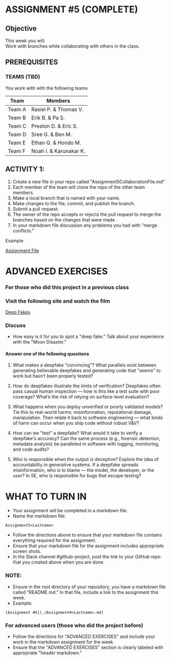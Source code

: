 # ASSIGNMENT #5 (COMPLETE)

## Objective
This week you will:  
Work with branches while collaborating with others in the class. 

## PREREQUISITES  

### TEAMS (TBD)
You work with with the following teams


| Team      | Members |
| -------- | ----------- |
| Team A   |  Rasiel P. &  Thomas V.  |
| Team B   |  Erik B. & Pa S.    |
| Team C   |  Preston D. &  Eric S.    |
| Team D   |  Sree G. &  Ben M.  |
| Team E   |  Ethan G.  &  Hondo M.   |
| Team F   |  Noah I. &  Karunakar K.   |


## ACTIVITY 1: 

1. Create a new file in your repo called "Assignment5CollaborationFile.md"
2. Each member of the team will clone the repo of the other team members.   
3. Make a local branch that is named with your name. 
4. Make changes to the file, commit, and publish the branch. 
5. Submit a pull request.   
6. The owner of the repo accepts or rejects the pull request to merge the branches based on the changes that were made .  
7. In your markdown file discussion any problems you had with "merge conflicts." 

Example

[Assignment File](./Assignment5CollaborationFile.md)

# ADVANCED EXERCISES
### For those who did this project in a previous class

### Visit the following site and watch the film

[Deep Fakes](https://moondisaster.org/)

### Discuss 
- How easy is it for you to spot a "deep fake."  Talk about your experience with the "Moon Disaster."  

#### Answer one of the following questions 

1. What makes a deepfake "convincing"? What parallels exist between generating believable deepfakes and generating code that "seems" to work but hasn’t been properly tested?

2. How do deepfakes illustrate the limits of verification? Deepfakes often pass casual human inspection — how is this like a test suite with poor coverage? What’s the risk of relying on surface-level evaluation?

3. What happens when you deploy unverified or poorly validated models? Tie this to real-world harms: misinformation, reputational damage, manipulation. Then relate it back to software engineering — what kinds of harm can occur when you ship code without robust V&V?

4. How can we "test" a deepfake?  What would it take to verify a deepfake's accuracy? Can the same process (e.g., forensic detection, metadata analysis) be paralleled in software with logging, monitoring, and code audits?

5. Who is responsible when the output is deceptive? Explore the idea of accountability in generative systems. If a deepfake spreads misinformation, who is to blame — the model, the developer, or the user? In SE, who is responsible for bugs that escape testing?

# WHAT TO TURN IN

- Your assignment will be completed in a markdown file. 
- Name the markdown file:

```
Assignment5<Lastname>
```
- Follow the directions above to ensure that your markdown file contains everything required for the assignment.
- Ensure that your markdown file for the assignment includes appropriate screen shots. 
- In the Slack channel #github-project, post the link to your GitHub repo that you created above when you are done.

### NOTE: 
- Ensure in the root directory of your repository, you have a markdown file called "README.md."  In that file, include a link to the assignment this week. 
- Example: 

```
[Assignment #X](./Assignment#<Lastname>.md)
```
### For advanced users (those who did the project before)
- Follow the directions for "ADVANCED EXERCISES" and include your work in the markdown assignment for the week.  
- Ensure that the "ADVANCED EXERCISES" section is clearly labeled with appropriate "header markdown." 